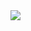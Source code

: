 <a href="https://portal.azure.com/#create/Microsoft.Template/uri/https%3A%2F%2Fraw.githubusercontent.com%2Ferick-albuquerque%2FAzure%2Fmaster%2FPOC%2Fdeploy.json" target="_blank">
    <img src="http://azuredeploy.net/deploybutton.png"/>
</a>
